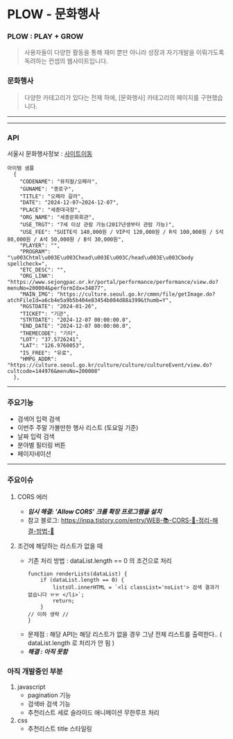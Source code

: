 # PLOW - 문화행사

### PLOW : PLAY + GROW

> 사용자들이 다양한 활동을 통해 재미 뿐만 아니라 성장과 자기개발을 이뤄가도록 독려하는 컨셉의 웹사이트입니다.

### 문화행사
> 다양한 카테고리가 있다는 전제 하에, [문화행사] 카테고리의 페이지를 구현했습니다.

-----
-----
### API
 서울시 문화행사정보 : [사이트이동](https://data.seoul.go.kr/dataList/OA-15486/S/1/datasetView.do)

    아이템 샘플
      {
        "CODENAME": "뮤지컬/오페라",
        "GUNAME": "종로구",
        "TITLE": "오페라 갈라",
        "DATE": "2024-12-07~2024-12-07",
        "PLACE": "세종대극장",
        "ORG_NAME": "세종문화회관",
        "USE_TRGT": "7세 이상 관람 가능(2017년생부터 관람 가능)",
        "USE_FEE": "SUITE석 140,000원 / VIP석 120,000원 / R석 100,000원 / S석 80,000원 / A석 50,000원 / B석 30,000원",
        "PLAYER": "",
        "PROGRAM": "\u003Chtml\u003E\u003Chead\u003E\u003C/head\u003E\u003Cbody spellcheck=",
        "ETC_DESC": "",
        "ORG_LINK": "https://www.sejongpac.or.kr/portal/performance/performance/view.do?menuNo=200004&performIdx=34877",
        "MAIN_IMG": "https://culture.seoul.go.kr/cmmn/file/getImage.do?atchFileId=a6cb4e5a9b5b404e83454b084d88a399&thumb=Y",
        "RGSTDATE": "2024-01-26",
        "TICKET": "기관",
        "STRTDATE": "2024-12-07 00:00:00.0",
        "END_DATE": "2024-12-07 00:00:00.0",
        "THEMECODE": "기타",
        "LOT": "37.5726241",
        "LAT": "126.9760053",
        "IS_FREE": "유료",
        "HMPG_ADDR": "https://culture.seoul.go.kr/culture/culture/cultureEvent/view.do?cultcode=144976&menuNo=200008"
      },
----
### 주요기능

* 검색어 입력 검색
* 이번주 주말 가볼만한 행사 리스트 (토요일 기준)
* 날짜 입력 검색
* 분야별 필터링 버튼
* 페이지네이션
-----

### 주요이슈
1. CORS 에러
    * ___임시 해결: 'Allow CORS' 크롬 확장  프로그램을 설치___
    * 참고 블로그: https://inpa.tistory.com/entry/WEB-📚-CORS-💯-정리-해결-방법-👏 

2. 조건에 해당하는 리스트가 없을 때
    * 기존 처리 방법 :  dataList.length == 0 의 조건으로 처리
        ```
        function renderLists(dataList) {
            if (dataList.length == 0) {
                listsUl.innerHTML = `<li classList='noList'> 검색 결과가 없습니다 ㅠㅠ </li>`;
                return;
            }
        // 이하 생략 //
        }
        ```
    * 문제점 : 해당 API는 해당 리스트가 없을 경우 그냥 전체 리스트를 출력한다.. ( dataList.length 로 처리가 안 됨 )
    * ___해결 : 아직 못함___

### 아직 개발중인 부분
1. javascript
    * pagination 기능
    * 검색바 검색 기능
    * 추천리스트 세로 슬라이드 애니메이션 무한루프 처리 
2. css
    * 추천리스트 title 스타일링